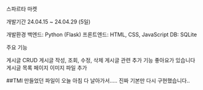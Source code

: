 스파르타 마켓

개발기간
24.04.15 ~ 24.04.29 (5일)

개발환경
백엔드: Python (Flask)
프론트엔드: HTML, CSS, JavaScript
DB: SQLite

주요 기능

게시글 CRUD
게시글 작성, 조회, 수정, 삭제
게시글 관련 추가 기능
좋아요가 있습니다
게시글 목록 페이지
이미지 파일 추가

##TMI
만들었던 파일이 오늘 아침 다 날아가서..... 진짜 기본만 다시 구현했습니다..

